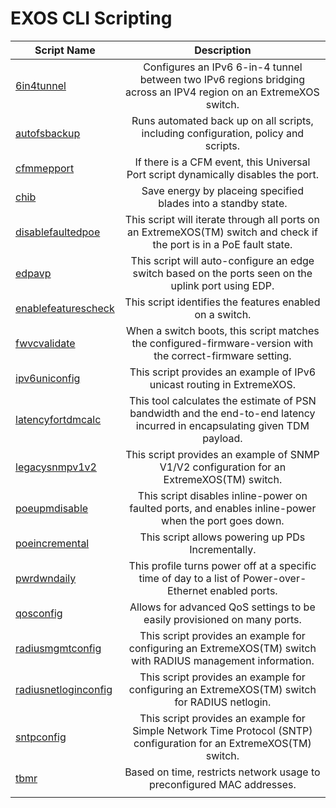 # EXOS CLI Scripting
|Script Name|Description|
|------------- |:-------------:|
| [6in4tunnel](6in4tunnel)      | Configures an IPv6 6-in-4 tunnel between two IPv6 regions bridging across an IPV4 region on an ExtremeXOS switch. |
| [autofsbackup](autofsbackup)      | Runs automated back up on all scripts, including configuration, policy and scripts. |
| [cfmmepport](cfmmepport)      | If there is a CFM event, this Universal Port script dynamically disables the port. |
| [chib](chib)      | Save energy by placeing specified blades into a standby state. |
| [disablefaultedpoe](disablefaultedpoe) | This script will iterate through all ports on an ExtremeXOS(TM) switch and check if the port is in a PoE fault state.|
| [edpavp](edpavp)      | This script will auto-configure an edge switch based on the ports seen on the uplink port using EDP. |
| [enablefeaturescheck](enablefeaturescheck)      | This script identifies the features enabled on a switch. |
| [fwvcvalidate](fwvcvalidate)      | When a switch boots, this script matches the configured-firmware-version with the correct-firmware setting. |
| [ipv6uniconfig](ipv6uniconfig)      | This script provides an example of IPv6 unicast routing in ExtremeXOS. |
| [latencyfortdmcalc](latencyfortdmcalc)      | This tool calculates the estimate of PSN bandwidth and the end-to-end latency incurred in encapsulating given TDM payload. |
| [legacysnmpv1v2](legacysnmpv1v2)      | This script provides an example of SNMP V1/V2 configuration for an ExtremeXOS(TM) switch. |
|[poeupmdisable](poeupmdisable) | This script disables inline-power on faulted ports, and enables inline-power when the port goes down.|
| [poeincremental](poeincremental)      | This script allows powering up PDs Incrementally. |
| [pwrdwndaily](pwrdwndaily)      | This profile turns power off at a specific time of day to a list of Power-over-Ethernet enabled ports. |
| [qosconfig](qosconfig)      | Allows for advanced QoS settings to be easily provisioned on many ports. |
| [radiusmgmtconfig](radiusmgmtconfig)      | This script provides an example for configuring an ExtremeXOS(TM) switch with RADIUS management information. |
| [radiusnetloginconfig](radiusnetloginconfig)      | This script provides an example for configuring an ExtremeXOS(TM) switch for RADIUS netlogin. |
| [sntpconfig](sntpconfig)      | This script provides an example for Simple Network Time Protocol (SNTP) configuration for an ExtremeXOS(TM) switch. |
| [tbmr](tbmr)      | Based on time, restricts network usage to preconfigured MAC addresses. |
|||
